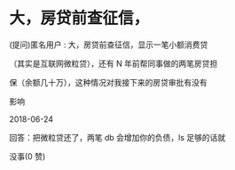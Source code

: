 # 大，房贷前查征信，

(提问)匿名用户 : 大，房贷前查征信，显示一笔小额消费贷

（其实是互联网微粒贷），还有 N 年前帮同事做的两笔房贷担

保（余额几十万），这种情况对我接下来的房贷审批有没有

影响

2018-06-24

回答：把微粒贷还了，两笔 db 会增加你的负债，ls 足够的话就

没事(0 赞)